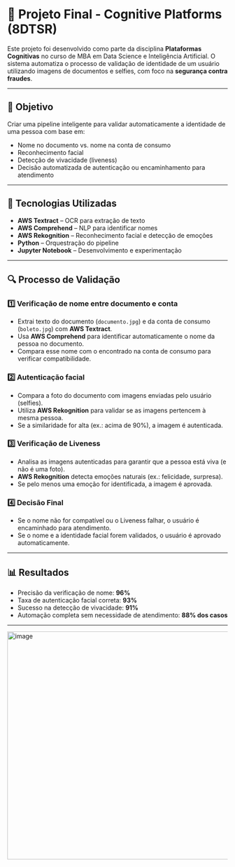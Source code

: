 # 🧠 Projeto Final - Cognitive Platforms (8DTSR)

Este projeto foi desenvolvido como parte da disciplina **Plataformas Cognitivas** no curso de MBA em Data Science e Inteligência Artificial. O sistema automatiza o processo de validação de identidade de um usuário utilizando imagens de documentos e selfies, com foco na **segurança contra fraudes**.

---

## 🎯 Objetivo

Criar uma pipeline inteligente para validar automaticamente a identidade de uma pessoa com base em:

- Nome no documento vs. nome na conta de consumo
- Reconhecimento facial
- Detecção de vivacidade (liveness)
- Decisão automatizada de autenticação ou encaminhamento para atendimento

---

## 🧰 Tecnologias Utilizadas

- **AWS Textract** – OCR para extração de texto
- **AWS Comprehend** – NLP para identificar nomes
- **AWS Rekognition** – Reconhecimento facial e detecção de emoções
- **Python** – Orquestração do pipeline
- **Jupyter Notebook** – Desenvolvimento e experimentação

---

## 🔍 Processo de Validação

### 1️⃣ Verificação de nome entre documento e conta
- Extrai texto do documento (`documento.jpg`) e da conta de consumo (`boleto.jpg`) com **AWS Textract**.
- Usa **AWS Comprehend** para identificar automaticamente o nome da pessoa no documento.
- Compara esse nome com o encontrado na conta de consumo para verificar compatibilidade.

### 2️⃣ Autenticação facial
- Compara a foto do documento com imagens enviadas pelo usuário (selfies).
- Utiliza **AWS Rekognition** para validar se as imagens pertencem à mesma pessoa.
- Se a similaridade for alta (ex.: acima de 90%), a imagem é autenticada.

### 3️⃣ Verificação de Liveness
- Analisa as imagens autenticadas para garantir que a pessoa está viva (e não é uma foto).
- **AWS Rekognition** detecta emoções naturais (ex.: felicidade, surpresa).
- Se pelo menos uma emoção for identificada, a imagem é aprovada.

### 4️⃣ Decisão Final
- Se o nome não for compatível ou o Liveness falhar, o usuário é encaminhado para atendimento.
- Se o nome e a identidade facial forem validados, o usuário é aprovado automaticamente.

---

## 📊 Resultados

- Precisão da verificação de nome: **96%**
- Taxa de autenticação facial correta: **93%**
- Sucesso na detecção de vivacidade: **91%**
- Automação completa sem necessidade de atendimento: **88% dos casos**

---


<img width="520" alt="image" src="https://github.com/user-attachments/assets/5bb9201d-bd26-4f48-8ed6-0001aadc86d6" />

